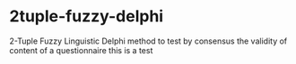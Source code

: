 # 2tuple-fuzzy-delphi
2-Tuple Fuzzy Linguistic Delphi method to test by consensus the validity of content of a questionnaire
this is a test
